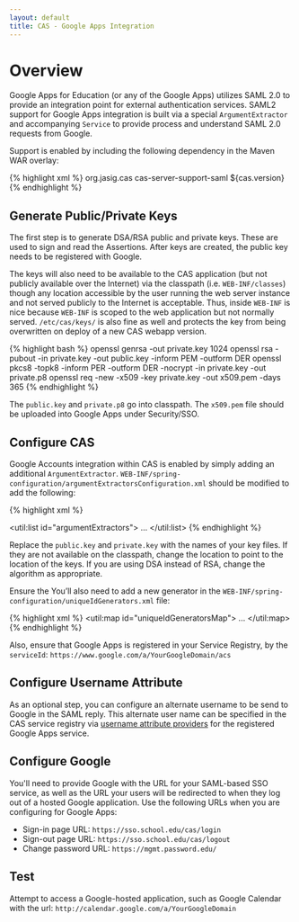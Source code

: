 ```yaml
---
layout: default
title: CAS - Google Apps Integration
---
```


# Overview
Google Apps for Education (or any of the Google Apps) utilizes SAML 2.0 to provide an integration point for external authentication services. SAML2 support for Google Apps integration is built via a special `ArgumentExtractor` and accompanying `Service` to provide process and understand SAML 2.0 requests from Google.

Support is enabled by including the following dependency in the Maven WAR overlay:

{% highlight xml %}
<dependency>
  <groupId>org.jasig.cas</groupId>
  <artifactId>cas-server-support-saml</artifactId>
  <version>${cas.version}</version>
</dependency>
{% endhighlight %}

## Generate Public/Private Keys
The first step is to generate DSA/RSA public and private keys. These are used to sign and read the Assertions. After keys are created, the public key needs to be registered with Google.

The keys will also need to be available to the CAS application (but not publicly available over the Internet) via the classpath (i.e. `WEB-INF/classes`) though any location accessible by the user running the web server instance and not served publicly to the Internet is acceptable.  Thus, inside `WEB-INF` is nice because `WEB-INF` is scoped to the web application but not normally served. `/etc/cas/keys/` is also fine as well and protects the key from being overwritten on deploy of a new CAS webapp version.

{% highlight bash %}
openssl genrsa -out private.key 1024
openssl rsa -pubout -in private.key -out public.key -inform PEM -outform DER
openssl pkcs8 -topk8 -inform PER -outform DER -nocrypt -in private.key -out private.p8
openssl req -new -x509 -key private.key -out x509.pem -days 365
{% endhighlight %}

The `public.key` and `private.p8` go into classpath. The `x509.pem` file should be uploaded into Google Apps under Security/SSO.

## Configure CAS
Google Accounts integration within CAS is enabled by simply adding an additional `ArgumentExtractor`. `WEB-INF/spring-configuration/argumentExtractorsConfiguration.xml` should be modified to add the following:

{% highlight xml %}
<bean id="googleAccountsArgumentExtractor" 
    class="org.jasig.cas.support.saml.web.support.GoogleAccountsArgumentExtractor"
      p:skewAllowance="${cas.saml.response.skewAllowance:0}"
      c:privateKey-ref="privateKeyFactoryBean"
      c:publicKey-ref="publicKeyFactoryBean" />

<bean id="privateKeyFactoryBean" class="org.jasig.cas.util.PrivateKeyFactoryBean"
      p:location="classpath:private.p8"
      p:algorithm="RSA" />

<bean id="publicKeyFactoryBean"	class="org.jasig.cas.util.PublicKeyFactoryBean"
      p:location="classpath:public.key"
      p:algorithm="RSA" />
      
<util:list id="argumentExtractors">
...
    <ref bean="googleAccountsArgumentExtractor" />
</util:list>
{% endhighlight %}

Replace the `public.key` and `private.key` with the names of your key files. If they are not available on the classpath, change the location to point to the location of the keys. If you are using DSA instead of RSA, change the algorithm as appropriate.

Ensure the 
You’ll also need to add a new generator in the `WEB-INF/spring-configuration/uniqueIdGenerators.xml` file:

{% highlight xml %}
<util:map id="uniqueIdGeneratorsMap">
...
  <entry
    key="org.jasig.cas.support.saml.authentication.principal.GoogleAccountsService"
    value-ref="serviceTicketUniqueIdGenerator" />
</util:map>
{% endhighlight %}

Also, ensure that Google Apps is registered in your Service Registry, by the `serviceId`: `https://www.google.com/a/YourGoogleDomain/acs`

## Configure Username Attribute 
As an optional step, you can configure an alternate username to be send to Google in the SAML reply. This alternate user name
can be specified in the CAS service registry via [username attribute providers](../installation/Service-Management.html)
for the registered Google Apps service.

## Configure Google
You'll need to provide Google with the URL for your SAML-based SSO service, as well as the URL your users will be redirected to when they log out of a hosted Google application.
Use the following URLs when you are configuring for Google Apps:

* Sign-in page URL: `https://sso.school.edu/cas/login`
* Sign-out page URL: `https://sso.school.edu/cas/logout`
* Change password URL: `https://mgmt.password.edu/`

## Test
Attempt to access a Google-hosted application, such as Google Calendar with the url: `http://calendar.google.com/a/YourGoogleDomain`
